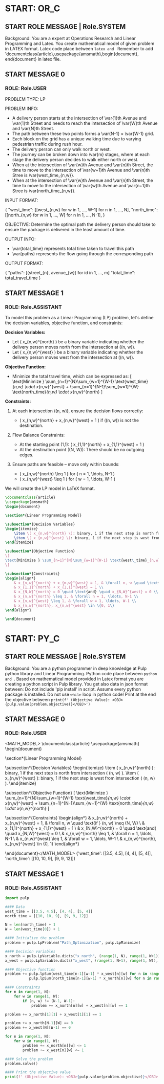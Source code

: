 # START: OR_C 
## START ROLE MESSAGE | Role.SYSTEM 
Background: You are a expert at Operations Research and Linear Programming and Latex. You create mathematical model of given problem in LATEX format. Latex code place between ```latex and ``` Remember to add 'documentclass{article},usepackage{amsmath},begin{document}, end{document} in latex file. 
## START MESSAGE 0 
### ROLE: Role.USER
<DESCRIPTION>
PROBLEM TYPE: LP

PROBLEM INFO:

- A delivery person starts at the intersection of \var{1}th Avenue and \var{1}th Street and needs to reach the intersection of \var{W}th Avenue and \var{N}th Street.
- The path between these two points forms a \var{N-1} × \var{W-1} grid.
- Each block on the grid has a unique walking time due to varying pedestrian traffic during rush hour.
- The delivery person can only walk north or west.
- The journey can be broken down into \var{m} stages, where at each stage the delivery person decides to walk either north or west.
- When at the intersection of \var{w}th Avenue and \var{n}th Street, the time to move to the intersection of \var{w+1}th Avenue and \var{n}th Stree is \var{west_time_{n,w}}.
- When at the intersection of \var{w}th Avenue and \var{n}th Street, the time to move to the intersection of \var{w}th Avenue and \var{n+1}th Stree is \var{north_time_{n,w}}.

INPUT FORMAT:

{
    "west_time": [[west_{n,w} for w in 1, ..., W-1] for n in 1, ..., N],
    "north_time": [[north_{n,w} for w in 1, ..., W] for n in 1, ..., N-1],
}

OBJECTIVE: Determine the optimal path the delivery person should take to ensure the package is delivered in the least amount of time.

OUTPUT INFO:

- \var{total_time} represents total time taken to travel this path
- \var{paths} represents the flow going through the corresponding path

OUTPUT FORMAT:

{
    "paths": [(street_{n}, avenue_{w}) for id in 1, ..., m]
    "total_time": total_travel_time
}
</DESCRIPTION>


## START MESSAGE 1 
### ROLE: Role.ASSISTANT
To model this problem as a Linear Programming (LP) problem, let's define the decision variables, objective function, and constraints:

**Decision Variables:**
- Let \( x_{n,w}^{north} \) be a binary variable indicating whether the delivery person moves north from the intersection at \((n, w)\).
- Let \( x_{n,w}^{west} \) be a binary variable indicating whether the delivery person moves west from the intersection at \((n, w)\).

**Objective Function:**
- Minimize the total travel time, which can be expressed as:
  \[
  \text{Minimize } \sum_{n=1}^{N}\sum_{w=1}^{W-1} \text{west\_time}_{n,w} \cdot x_{n,w}^{west} + \sum_{n=1}^{N-1}\sum_{w=1}^{W} \text{north\_time}_{n,w} \cdot x_{n,w}^{north}
  \]

**Constraints:**
1. At each intersection \((n, w)\), ensure the decision flows correctly:
   - \( x_{n,w}^{north} + x_{n,w}^{west} = 1 \) if \((n, w)\) is not the destination.
   
2. Flow Balance Constraints:
   - At the starting point (1,1): \( x_{1,1}^{north} + x_{1,1}^{west} = 1 \)
   - At the destination point \((N, W)\): There should be no outgoing edges.
   
3. Ensure paths are feasible – move only within bounds:
   - \( x_{n,w}^{north} \leq 1 \) for \( n = 1, \ldots, N-1 \)
   - \( x_{n,w}^{west} \leq 1 \) for \( w = 1, \ldots, W-1 \)

We will create the LP model in LaTeX format.

```latex
\documentclass{article}
\usepackage{amsmath}
\begin{document}

\section*{Linear Programming Model}

\subsection*{Decision Variables}
\begin{itemize}
    \item \( x_{n,w}^{north} \): binary, 1 if the next step is north from intersection \( (n, w) \).
    \item \( x_{n,w}^{west} \): binary, 1 if the next step is west from intersection \( (n, w) \).
\end{itemize}

\subsection*{Objective Function}
\[
\text{Minimize } \sum_{n=1}^{N}\sum_{w=1}^{W-1} \text{west\_time}_{n,w} \cdot x_{n,w}^{west} + \sum_{n=1}^{N-1}\sum_{w=1}^{W} \text{north\_time}_{n,w} \cdot x_{n,w}^{north}
\]

\subsection*{Constraints}
\begin{align*}
    & x_{n,w}^{north} + x_{n,w}^{west} = 1, & \forall n, w \quad \text{if } (n, w) \neq (N, W) \\
    & x_{1,1}^{north} + x_{1,1}^{west} = 1 \\
    & x_{N,W}^{north} = 0 \quad \text{and} \quad x_{N,W}^{west} = 0 \\
    & x_{n,w}^{north} \leq 1, & \forall n = 1, \ldots, N-1 \\
    & x_{n,w}^{west} \leq 1, & \forall w = 1, \ldots, W-1 \\
    & x_{n,w}^{north}, x_{n,w}^{west} \in \{0, 1\}
\end{align*}

\end{document}
```

# START: PY_C 
## START ROLE MESSAGE | Role.SYSTEM 
Background: You are a python programmer in deep knowledge at Pulp python library and Linear Programming. Python code place between ```python and ```. Based on mathematical model provided in Latex format you are creating a python script in Pulp library. You get also data in json format between: <DATA></DATA> Do not include 'pip install' in script. Assume every python package is installed. Do not use `while` loop in python code! Print at the end the objective between <OBJ></OBJ> `print(f' (Objective Value): <OBJ>{pulp.value(problem.objective)}</OBJ>')` 
## START MESSAGE 0 
### ROLE: Role.USER
<MATH_MODEL>
\documentclass{article}
\usepackage{amsmath}
\begin{document}

\section*{Linear Programming Model}

\subsection*{Decision Variables}
\begin{itemize}
    \item \( x_{n,w}^{north} \): binary, 1 if the next step is north from intersection \( (n, w) \).
    \item \( x_{n,w}^{west} \): binary, 1 if the next step is west from intersection \( (n, w) \).
\end{itemize}

\subsection*{Objective Function}
\[
\text{Minimize } \sum_{n=1}^{N}\sum_{w=1}^{W-1} \text{west\_time}_{n,w} \cdot x_{n,w}^{west} + \sum_{n=1}^{N-1}\sum_{w=1}^{W} \text{north\_time}_{n,w} \cdot x_{n,w}^{north}
\]

\subsection*{Constraints}
\begin{align*}
    & x_{n,w}^{north} + x_{n,w}^{west} = 1, & \forall n, w \quad \text{if } (n, w) \neq (N, W) \\
    & x_{1,1}^{north} + x_{1,1}^{west} = 1 \\
    & x_{N,W}^{north} = 0 \quad \text{and} \quad x_{N,W}^{west} = 0 \\
    & x_{n,w}^{north} \leq 1, & \forall n = 1, \ldots, N-1 \\
    & x_{n,w}^{west} \leq 1, & \forall w = 1, \ldots, W-1 \\
    & x_{n,w}^{north}, x_{n,w}^{west} \in \{0, 1\}
\end{align*}

\end{document}</MATH_MODEL>
<DATA>
{'west_time': [[3.5, 4.5], [4, 4], [5, 4]], 'north_time': [[10, 10, 9], [9, 9, 12]]}</DATA>


## START MESSAGE 1 
### ROLE: Role.ASSISTANT
```python
import pulp

#### Data
west_time = [[3.5, 4.5], [4, 4], [5, 4]]
north_time = [[10, 10, 9], [9, 9, 12]]

N = len(north_time) + 1
W = len(west_time[0]) + 1

#### Initialize the problem
problem = pulp.LpProblem("Path_Optimization", pulp.LpMinimize)

#### Decision variables
x_north = pulp.LpVariable.dicts("x_north", (range(1, N), range(1, W+1)), cat='Binary')
x_west = pulp.LpVariable.dicts("x_west", (range(1, N+1), range(1, W)), cat='Binary')

#### Objective function
problem += pulp.lpSum(west_time[n-1][w-1] * x_west[n][w] for n in range(1, N+1) for w in range(1, W)) + \
           pulp.lpSum(north_time[n-1][w-1] * x_north[n][w] for n in range(1, N) for w in range(1, W+1))

#### Constraints
for n in range(1, N):
    for w in range(1, W):
        if (n, w) != (N-1, W-1):
            problem += x_north[n][w] + x_west[n][w] == 1

problem += x_north[1][1] + x_west[1][1] == 1

problem += x_north[N-1][W] == 0
problem += x_west[N][W-1] == 0

for n in range(1, N):
    for w in range(1, W):
        problem += x_north[n][w] <= 1
        problem += x_west[n][w] <= 1

#### Solve the problem
problem.solve()

#### Print the objective value
print(f' (Objective Value): <OBJ>{pulp.value(problem.objective)}</OBJ>')
```

